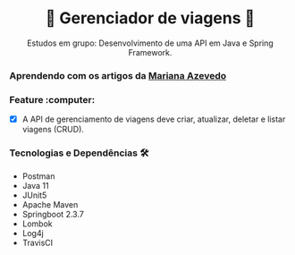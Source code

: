 <h1 align="center">🚀 Gerenciador de viagens 🚀</h1>
<p align="center">  Estudos em grupo: Desenvolvimento de uma API em Java e Spring Framework.</p>

### Aprendendo com os artigos da [Mariana Azevedo](https://mari-azevedo.medium.com/)


<div id="feature">
    <h3> Feature :computer: </h3>
</div>

- [x] A API de gerenciamento de viagens deve criar, atualizar, deletar e listar viagens (CRUD).

<div id="tech">
  <h3> Tecnologias e Dependências 🛠 </h3>
</div>

* Postman
* Java 11
* JUnit5
* Apache Maven 
* Springboot 2.3.7
* Lombok
* Log4j
* TravisCI

